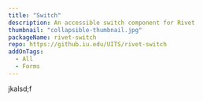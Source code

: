 ```yaml
---
title: "Switch"
description: An accessible switch component for Rivet
thumbnail: "collapsible-thumbnail.jpg"
packageName: rivet-switch
repo: https://github.iu.edu/UITS/rivet-switch
addOnTags:
  - All
  - Forms
---
```

jkalsd;f
